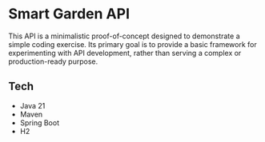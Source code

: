 # Smart Garden API

This API is a minimalistic proof-of-concept designed to demonstrate a simple coding exercise. Its primary goal is to provide a basic framework for experimenting with API development, rather than serving a complex or production-ready purpose.

## Tech
- Java 21
- Maven
- Spring Boot
- H2